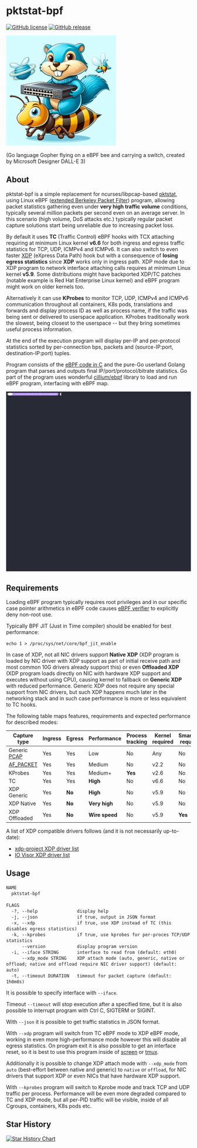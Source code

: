 # pktstat-bpf

[![GitHub license](https://img.shields.io/github/license/dkorunic/pktstat-bpf)](https://github.com/dkorunic/pktstat-bpf/blob/master/LICENSE)
[![GitHub release](https://img.shields.io/github/release/dkorunic/pktstat-bpf)](https://github.com/dkorunic/pktstat-bpf/releases/latest)

![](gopher.jpg)

(Go language Gopher flying on a eBPF bee and carrying a switch, created by Microsoft Designer DALL-E 3)

## About

pktstat-bpf is a simple replacement for ncurses/libpcap-based [pktstat](https://github.com/dleonard0/pktstat), using Linux eBPF ([extended Berkeley Packet Filter](https://prototype-kernel.readthedocs.io/en/latest/bpf/)) program, allowing packet statistics gathering even under **very high traffic volume** conditions, typically several million packets per second even on an average server. In this scenario (high volume, DoS attacks etc.) typically regular packet capture solutions start being unreliable due to increasing packet loss.

By default it uses **TC** (Traffic Control) eBPF hooks with TCX attaching requiring at minimum Linux kernel **v6.6** for both ingress and egress traffic statistics for TCP, UDP, ICMPv4 and ICMPv6. It can also switch to even faster [XDP](https://github.com/xdp-project/xdp-tutorial) (eXpress Data Path) hook but with a consequence of **losing egress statistics** since **XDP** works only in ingress path. XDP mode due to XDP program to network interface attaching calls requires at minimum Linux kernel **v5.9**. Some distributions might have backported XDP/TC patches (notable example is Red Hat Enterprise Linux kernel) and eBPF program might work on older kernels too.

Alternatively it can use **KProbes** to monitor TCP, UDP, ICMPv4 and ICMPv6 communication throughout all containers, K8s pods, translations and forwards and display process ID as well as process name, if the traffic was being sent or delivered to userspace application. KProbes traditionally work the slowest, being closest to the userspace -- but they bring sometimes useful process information.

At the end of the execution program will display per-IP and per-protocol statistics sorted by per-connection bps, packets and (source-IP:port, destination-IP:port) tuples.

Program consists of the [eBPF code in C](counter.c) and the pure-Go userland Golang program that parses and outputs final IP/port/protocol/bitrate statistics. Go part of the program uses wonderful [cillium/ebpf](https://github.com/cilium/ebpf) library to load and run eBPF program, interfacing with eBPF map.

![Demo](demo.gif)

## Requirements

Loading eBPF program typically requires root privileges and in our specific case pointer arithmetics in eBPF code causes [eBPF verifier](https://docs.kernel.org/bpf/verifier.html) to explicitly deny non-root use.

Typically BPF JIT (Just in Time compiler) should be enabled for best performance:

```shell
echo 1 > /proc/sys/net/core/bpf_jit_enable
```

In case of XDP, not all NIC drivers support **Native XDP** (XDP program is loaded by NIC driver with XDP support as part of initial receive path and most common 10G drivers already support this) or even **Offloaded XDP** (XDP program loads directly on NIC with hardware XDP support and executes without using CPU), causing kernel to fallback on **Generic XDP** with reduced performance. Generic XDP does not require any special support from NIC drivers, but such XDP happens much later in the networking stack and in such case performance is more or less equivalent to TC hooks.

The following table maps features, requirements and expected performance for described modes:

| Capture type                                        | Ingress | Egress | Performance    | Process tracking | Kernel required | SmartNIC required |
| --------------------------------------------------- | ------- | ------ | -------------- | ---------------- | --------------- | ----------------- |
| Generic [PCAP](https://github.com/dkorunic/pktstat) | Yes     | Yes    | Low            | No               | Any             | No                |
| [AF_PACKET](https://github.com/dkorunic/pktstat)    | Yes     | Yes    | Medium         | No               | v2.2            | No                |
| KProbes                                             | Yes     | Yes    | Medium+        | **Yes**          | v2.6            | No                |
| TC                                                  | Yes     | Yes    | **High**       | No               | v6.6            | No                |
| XDP Generic                                         | Yes     | **No** | **High**       | No               | v5.9            | No                |
| XDP Native                                          | Yes     | **No** | **Very high**  | No               | v5.9            | No                |
| XDP Offloaded                                       | Yes     | **No** | **Wire speed** | No               | v5.9            | **Yes**           |

A list of XDP compatible drivers follows (and it is not necessarily up-to-date):

- [xdp-project XDP driver list](https://github.com/xdp-project/xdp-project/blob/master/areas/drivers/README.org)
- [IO Visor XDP driver list](https://github.com/iovisor/bcc/blob/master/docs/kernel-versions.md#xdp)

## Usage

```shell
NAME
  pktstat-bpf

FLAGS
  -?, --help               display help
  -j, --json               if true, output in JSON format
  -x, --xdp                if true, use XDP instead of TC (this disables egress statistics)
  -k, --kprobes            if true, use kprobes for per-proces TCP/UDP statistics
      --version            display program version
  -i, --iface STRING       interface to read from (default: eth0)
      --xdp_mode STRING    XDP attach mode (auto, generic, native or offload; native and offload require NIC driver support) (default: auto)
  -t, --timeout DURATION   timeout for packet capture (default: 1h0m0s)
```

It is possible to specify interface with `--iface`.

Timeout `--timeout` will stop execution after a specified time, but it is also possible to interrupt program with Ctrl C, SIGTERM or SIGINT.

With `--json` it is possible to get traffic statistics in JSON format.

With `--xdp` program will switch from TC eBPF mode to XDP eBPF mode, working in even more high-performance mode however this will disable all egress statistics. On program exit it is also possible to get an interface reset, so it is best to use this program inside of [screen](https://www.gnu.org/software/screen/) or [tmux](https://github.com/tmux/tmux).

Additionally it is possible to change XDP attach mode with `--xdp_mode` from `auto` (best-effort between native and generic) to `native` or `offload`, for NIC drivers that support XDP or even NICs that have hardware XDP support.

With `--kprobes` program will switch to Kprobe mode and track TCP and UDP traffic per process. Performance will be even more degraded compared to TC and XDP mode, but all per-PID traffic will be visible, inside of all Cgroups, containers, K8s pods etc.

## Star History

[![Star History Chart](https://api.star-history.com/svg?repos=dkorunic/pktstat,dkorunic/pktstat-bpf&type=Date)](https://star-history.com/#dkorunic/pktstat&dkorunic/pktstat-bpf&Date)
